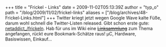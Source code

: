 +++
title = "Frickel - Links"
date = 2009-11-02T05:13:39Z
author = "typ_o"
path = "/blog/2009/11/02/frickel-links"
aliases = ["/blog/archives/48-Frickel-Links.html"]
+++
Twitter kriegt jetzt wegen Google Wave kalte Füße, darum wohl schnell
die Twitter-Listen released. Gibt schon erste gute:
[netaddict\_/frickeln](https://twitter.com/netaddict_/frickeln). Hab für
uns im Wiki eine <a href="#"><del>Linksammlung</del></a> zum Thema
angefangen, rückt eure Bookmark-Schätze raus! µC, Hardware,
Basiswissen, Einkauf...
